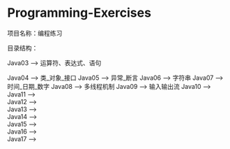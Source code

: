 # Programming-Exercises
项目名称：编程练习

目录结构：

Java03    ——>    运算符、表达式、语句

Java04    ——>    类_对象_接口
Java05    ——>    异常_断言
Java06    ——>    字符串
Java07    ——>    时间_日期_数字
Java08    ——>    多线程机制
Java09    ——>    输入输出流
Java10    ——>   
Java11    ——>   
Java12    ——>   
Java13    ——>   
Java14    ——>   
Java15    ——>   
Java16    ——>   
Java17    ——>   